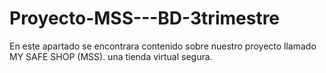 # Proyecto-MSS---BD-3trimestre
En este apartado se encontrara contenido sobre nuestro proyecto llamado MY SAFE SHOP (MSS). una tienda virtual segura.
